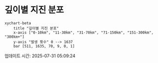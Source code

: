 # 깊이별 지진 분포

```mermaid
xychart-beta
    title "깊이별 지진 분포"
    x-axis ["0-10km", "11-30km", "31-70km", "71-150km", "151-300km", "300km+"]
    y-axis "발생 횟수" 0 --> 1637
    bar [511, 1635, 70, 9, 0, 1]
```

업데이트 시간: 2025-07-31 05:09:24
